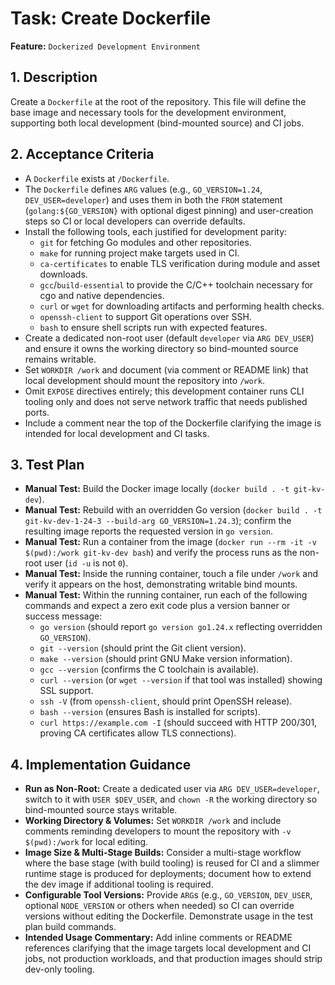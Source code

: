 # Task: Create Dockerfile

**Feature:** `Dockerized Development Environment`

## 1. Description

Create a `Dockerfile` at the root of the repository. This file will define the base image and necessary tools for the development environment, supporting both local development (bind-mounted source) and CI jobs.

## 2. Acceptance Criteria

- A `Dockerfile` exists at `/Dockerfile`.
- The `Dockerfile` defines `ARG` values (e.g., `GO_VERSION=1.24`, `DEV_USER=developer`) and uses them in both the `FROM` statement (`golang:${GO_VERSION}` with optional digest pinning) and user-creation steps so CI or local developers can override defaults.
- Install the following tools, each justified for development parity:
  - `git` for fetching Go modules and other repositories.
  - `make` for running project make targets used in CI.
  - `ca-certificates` to enable TLS verification during module and asset downloads.
  - `gcc`/`build-essential` to provide the C/C++ toolchain necessary for cgo and native dependencies.
  - `curl` or `wget` for downloading artifacts and performing health checks.
  - `openssh-client` to support Git operations over SSH.
  - `bash` to ensure shell scripts run with expected features.
- Create a dedicated non-root user (default `developer` via `ARG DEV_USER`) and ensure it owns the working directory so bind-mounted source remains writable.
- Set `WORKDIR /work` and document (via comment or README link) that local development should mount the repository into `/work`.
- Omit `EXPOSE` directives entirely; this development container runs CLI tooling only and does not serve network traffic that needs published ports.
- Include a comment near the top of the Dockerfile clarifying the image is intended for local development and CI tasks.

## 3. Test Plan

- **Manual Test:** Build the Docker image locally (`docker build . -t git-kv-dev`).
- **Manual Test:** Rebuild with an overridden Go version (`docker build . -t git-kv-dev-1-24-3 --build-arg GO_VERSION=1.24.3`); confirm the resulting image reports the requested version in `go version`.
- **Manual Test:** Run a container from the image (`docker run --rm -it -v $(pwd):/work git-kv-dev bash`) and verify the process runs as the non-root user (`id -u` is not `0`).
- **Manual Test:** Inside the running container, touch a file under `/work` and verify it appears on the host, demonstrating writable bind mounts.
- **Manual Test:** Within the running container, run each of the following commands and expect a zero exit code plus a version banner or success message:
  - `go version` (should report `go version go1.24.x` reflecting overridden `GO_VERSION`).
  - `git --version` (should print the Git client version).
  - `make --version` (should print GNU Make version information).
  - `gcc --version` (confirms the C toolchain is available).
  - `curl --version` (or `wget --version` if that tool was installed) showing SSL support.
  - `ssh -V` (from `openssh-client`, should print OpenSSH release).
  - `bash --version` (ensures Bash is installed for scripts).
  - `curl https://example.com -I` (should succeed with HTTP 200/301, proving CA certificates allow TLS connections).

## 4. Implementation Guidance

- **Run as Non-Root:** Create a dedicated user via `ARG DEV_USER=developer`, switch to it with `USER $DEV_USER`, and `chown -R` the working directory so bind-mounted source stays writable.
- **Working Directory & Volumes:** Set `WORKDIR /work` and include comments reminding developers to mount the repository with `-v $(pwd):/work` for local editing.
- **Image Size & Multi-Stage Builds:** Consider a multi-stage workflow where the base stage (with build tooling) is reused for CI and a slimmer runtime stage is produced for deployments; document how to extend the dev image if additional tooling is required.
- **Configurable Tool Versions:** Provide `ARG`s (e.g., `GO_VERSION`, `DEV_USER`, optional `NODE_VERSION` or others when needed) so CI can override versions without editing the Dockerfile. Demonstrate usage in the test plan build commands.
- **Intended Usage Commentary:** Add inline comments or README references clarifying that the image targets local development and CI jobs, not production workloads, and that production images should strip dev-only tooling.
